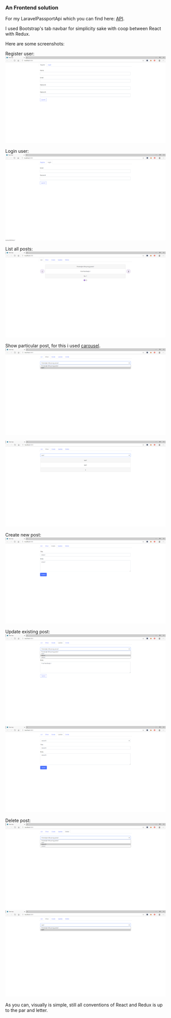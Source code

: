 ### An Frontend solution 

For my LaravelPassportApi which you can find here: [API](https://github.com/codename11/LaravelPassportApi).

I used Bootstrap's tab navbar for simplicity sake with coop between React with Redux.

Here are some screenshots:

Register user:
![Register](1.png)

Login user:
![Login](2.png)

List all posts:
![List](3.png)

Show particular post, for this i used [carousel](https://www.npmjs.com/package/react-elastic-carousel).
![Show1](4.png)

![Show2](5.png)

Create new post:
![Create](6.png)

Update existing post:
![Update1](7.png)

![Update2](8.png)

Delete post:
![Delete1](9.png)
![Delete2](10.png)

As you can, visually is simple, still all conventions of React and Redux is up to the par and letter.
